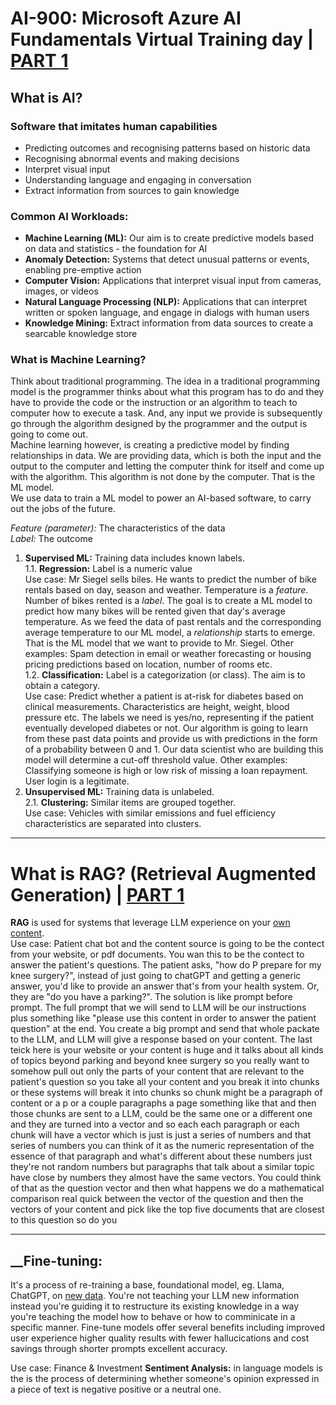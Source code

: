 # AI-900: Microsoft Azure AI Fundamentals Virtual Training day | [PART 1](https://www.youtube.com/watch?v=u1TdqIZKuTU)

## What is AI?

### Software that imitates human capabilities
-	Predicting outcomes and recognising patterns based on historic data
-	Recognising abnormal events and making decisions
-	Interpret visual input
-	Understanding language and engaging in conversation
- Extract information from sources to gain knowledge 

### Common AI Workloads:

- **Machine Learning (ML):** Our aim is to create predictive models based on data and statistics - the foundation for AI
- **Anomaly Detection:** Systems that detect unusual patterns or events, enabling pre-emptive action
- **Computer Vision:** Applications that interpret visual input from cameras, images, or videos
- **Natural Language Processing (NLP):** Applications that can interpret written or spoken language, and engage in dialogs with human users
- **Knowledge Mining:** Extract information from data sources to create a searcable knowledge store

### What is Machine Learning?
Think about traditional programming. The idea in a traditional programming model is the programmer thinks about what this program has to do and they have to provide the code or the instruction or an algorithm to teach to computer how to execute a task. And, any input we provide is subsequently go through the algorithm designed by the programmer and the output is going to come out.  
Machine learning however, is creating a predictive model by finding relationships in data. We are providing data, which is both the input and the output to the computer and letting the computer think for itself and come up with the algorithm. This algorithm is not done by the computer. That is the ML model.  
We use data to train a ML model to power an AI-based software, to carry out the jobs of the future.  

*Feature (parameter):* The characteristics of the data   
*Label:*  The outcome

1. __Supervised ML:__ Training data includes known labels.  
  1.1. __Regression:__ Label is a numeric value  
Use case: Mr Siegel sells biles. He wants to predict the number of bike rentals based on day, season and weather. Temperature is a _feature_. Number of bikes rented is a _label_. The goal is to create a ML model to predict how many bikes will be rented given that day's average temperature. As we feed the data of past rentals and the corresponding average temperature to our ML model, a _relationship_ starts to emerge. That is the ML model that we want to provide to Mr. Siegel.
Other examples: Spam detection in email or weather forecasting or housing pricing predictions based on location, number of rooms etc.  
  1.2. __Classification:__ Label is a categorization (or class). The aim is to obtain a category.  
Use case: Predict whether a patient is at-risk for diabetes based on clinical measurements. Characteristics are height, weight, blood pressure etc. The labels we need is yes/no, representing if the patient eventually developed diabetes or not. Our algorithm is going to learn from these past data points and provide us with predictions in the form of a probability between 0 and 1. Our data scientist who are building this model will determine a cut-off threshold value.
Other examples: Classifying someone is high or low risk of missing a loan repayment. User login is a legitimate.  
2. __Unsupervised ML:__ Training data is unlabeled.  
  2.1. __Clustering:__ Similar items are grouped together.  
Use case: Vehicles with similar emissions and fuel efficiency characteristics are separated into clusters.

---

# What is RAG? (Retrieval Augmented Generation) | [PART 1](https://www.youtube.com/watch?v=u47GtXwePms)

<b>RAG</b> is used for systems that leverage LLM experience on your <ins>own content</ins>.  
Use case: Patient chat bot and the content source is going to be the contect from your website, or pdf documents. You wan this to be the contect to answer the patient's questions. The patient asks, "how do P prepare for my knee surgery?", instead of just going to chatGPT and getting a generic answer, you'd like to provide an answer that's from your health system. Or, they are "do you have a parking?". 
The solution is like prompt before prompt. The full prompt that we will send to LLM will be our instructions plus something like "please use this content in order to answer the patient question" at the end. You create a big prompt and send that whole packate to the LLM, and LLM will give a response based on your content.
The last teick here is your website or your content is huge and it talks about all kinds of topics beyond parking and beyond knee surgery so you really want to somehow pull out only the parts of your content that are relevant to the patient's question so you take all your content and you break it into chunks or these systems will break it into chunks so chunk might be a paragraph of content or a p or a couple paragraphs a page something like that and then those chunks are sent to a LLM, could be the same one or a different one and they are turned into a vector and so each each paragraph or each chunk will have a vector which is just is just a series of numbers and that series of numbers you can think of it as the numeric representation of the essence of that paragraph and what's different about these numbers just they're not random numbers but paragraphs that talk about a similar topic have close by numbers they almost have the same vectors. You could think of that as the question vector and then what happens we do a mathematical comparison real quick between the vector of the question and then the vectors of your content and pick like the top five documents that are closest to this question so do you

---

## __Fine-tuning:
It's a process of re-training a base, foundational model, eg. Llama, ChatGPT, on <ins>new data</ins>. You're not teaching your LLM new information instead you're guiding it to restructure its existing knowledge in a way you're teaching the model how to behave or how to comminicate in a specific manner. Fine-tune models offer several benefits including improved user experience higher quality results with fewer hallucications and cost savings through shorter prompts excellent accuracy.  

Use case: Finance & Investment
__Sentiment Analysis:__ in language models is the is the process of determining whether someone's opinion expressed in a piece of text is negative positive or a neutral one.



